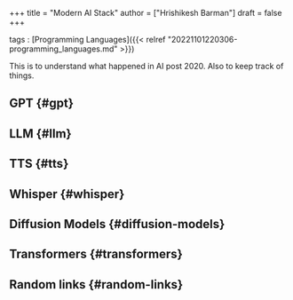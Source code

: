 +++
title = "Modern AI Stack"
author = ["Hrishikesh Barman"]
draft = false
+++

tags
: [Programming Languages]({{< relref "20221101220306-programming_languages.md" >}})

This is to understand what happened in AI post 2020. Also to keep track of things.


## GPT {#gpt}


## LLM {#llm}


## TTS {#tts}


## Whisper {#whisper}


## Diffusion Models {#diffusion-models}


## Transformers {#transformers}


## Random links {#random-links}
